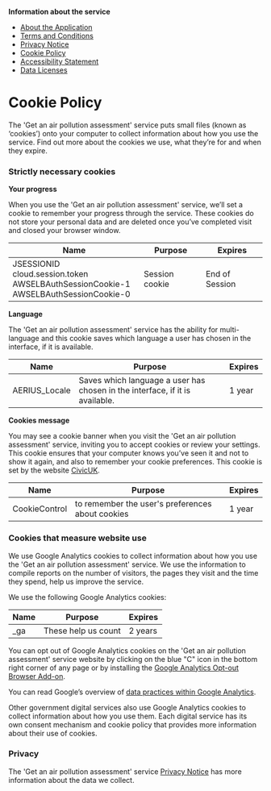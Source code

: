 **Information about the service**

- [About the Application](about-the-application.md)
- [Terms and Conditions](3-terms-and-conditions.md)
- [Privacy Notice](4-privacy-statement.md)
- [Cookie Policy](5-cookie-policy.md)
- [Accessibility Statement](6-accessibility-statement.md)
- [Data Licenses](data-license.md)

# Cookie Policy

The 'Get an air pollution assessment' service puts small files (known as ‘cookies’) onto your computer to collect information about how you use the service. Find out more about the cookies we use, what they’re for and when they expire.

### Strictly necessary cookies

**Your progress**

When you use the 'Get an air pollution assessment' service, we’ll set a cookie to remember your progress through the service. These cookies do not store your personal data and are deleted once you’ve completed visit and closed your browser window.

| Name | Purpose | Expires |
| ------- | ------- | ------- |
| JSESSIONID cloud.session.token<br>AWSELBAuthSessionCookie-1<br>AWSELBAuthSessionCookie-0 | Session cookie | End of Session |

**Language**

The 'Get an air pollution assessment' service has the ability for multi-language and this cookie saves which language a user has chosen in the interface, if it is available.

| Name | Purpose | Expires |
| ------- | ------- | ------- |
| AERIUS_Locale | Saves which language a user has chosen in the interface, if it is available. | 1 year  |

**Cookies message**

You may see a cookie banner when you visit the 'Get an air pollution assessment' service, inviting you to accept cookies or review your settings. This cookie ensures that your computer knows you’ve seen it and not to show it again, and also to remember your cookie preferences. This cookie is set by the website [CivicUK](https://www.civicuk.com/cookie-control). 

| Name | Purpose | Expires |
| ------- | ------- | ------- |
| CookieControl | to remember the user's preferences about cookies | 1 year |

### Cookies that measure website use

We use Google Analytics cookies to collect information about how you use the 'Get an air pollution assessment' service. We use the information to compile reports on the number of visitors, the pages they visit and the time they spend, help us improve the service.

We use the following Google Analytics cookies:

| Name | Purpose | Expires |
| ------- | ------- | ------- |
| _ga | These help us count | 2 years |

You can opt out of Google Analytics cookies on the 'Get an air pollution assessment' service website by clicking on the blue "C" icon in the bottom right corner of any page or by installing the [Google Analytics Opt-out Browser Add-on](https://tools.google.com/dlpage/gaoptout).

You can read Google’s overview of [data practices within Google Analytics](https://support.google.com/analytics/answer/6004245).

Other government digital services also use Google Analytics cookies to collect information about how you use them. Each digital service has its own consent mechanism and cookie policy that provides more information about their use of cookies.

### Privacy

The 'Get an air pollution assessment' service [Privacy Notice](https://docs-air-dev.aws.defra.cloud/content/4-privacy-statement.raw.html) has more information about the data we collect.
